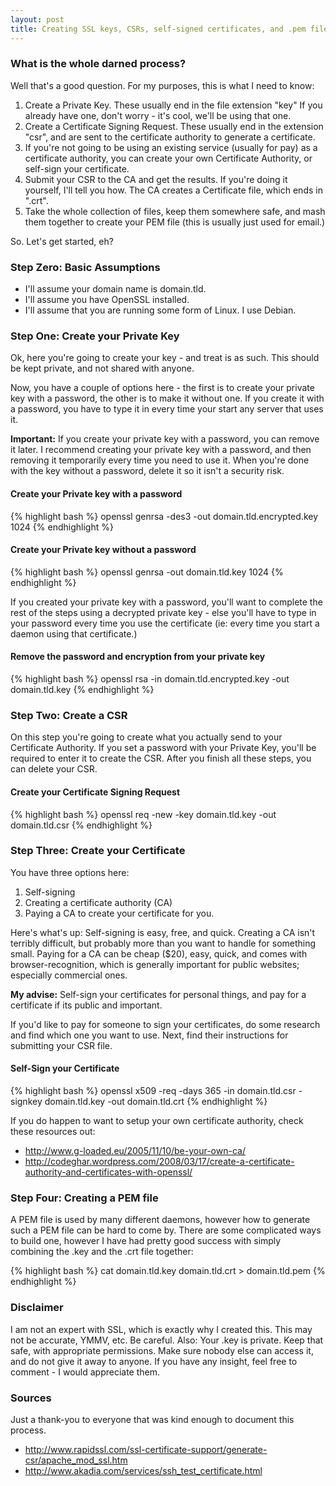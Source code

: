 ```yaml
--- 
layout: post
title: Creating SSL keys, CSRs, self-signed certificates, and .pem files.
---
```

<!--more-->
### What is the whole darned process?
Well that's a good question. For my purposes, this is what I need to know:

1. Create a Private Key. These usually end in the file extension "key" If you
already have one, don't worry - it's cool, we'll be using that one.
2. Create a Certificate Signing Request. These usually end in the extension
"csr", and are sent to the certificate authority to generate a certificate.
3. If you're not going to be using an existing service (usually for pay) as
a certificate authority, you can create your own Certificate Authority, or
self-sign your certificate.
4. Submit your CSR to the CA and get the results. If you're doing it yourself,
I'll tell you how. The CA creates a Certificate file, which ends in ".crt".
5. Take the whole collection of files, keep them somewhere safe, and mash them
together to create your PEM file (this is usually just used for email.)

So. Let's get started, eh?

### Step Zero: Basic Assumptions

- I'll assume your domain name is domain.tld.
- I'll assume you have OpenSSL installed.
- I'll assume that you are running some form of Linux. I use Debian.

### Step One: Create your Private Key
Ok, here you're going to create your key - and treat is as such. This should
be kept private, and not shared with anyone.

Now, you have a couple of options here - the first is to create your private
key with a password, the other is to make it without one. If you create it
with a password, you have to type it in every time your start any server that
uses it.

**Important:** If you create your private key with a password,
you can remove it later. I recommend creating your private key with a password,
and then removing it temporarily every time you need to use it. When you're
done with the key without a password, delete it so it isn't a security risk.

#### Create your Private key **with** a password

{% highlight bash %}
openssl genrsa -des3 -out domain.tld.encrypted.key 1024
{% endhighlight %}

#### Create your Private key **without** a password
{% highlight bash %}
openssl genrsa -out domain.tld.key 1024
{% endhighlight %}

If you created your private key with a password, you'll want to complete the
rest of the steps using a decrypted private key - else you'll have to type in
your password every time you use the certificate (ie: every time you start a
daemon using that certificate.)

#### Remove the password and encryption from your private key
{% highlight bash %}
openssl rsa -in domain.tld.encrypted.key -out domain.tld.key
{% endhighlight %}

### Step Two: Create a CSR
On this step you're going to create what you actually send to your Certificate
Authority. If you set a password with your Private Key, you'll be required to
enter it to create the CSR. After you finish all these steps, you can delete
your CSR.

#### Create your Certificate Signing Request
{% highlight bash %}
openssl req -new -key domain.tld.key -out domain.tld.csr
{% endhighlight %}


### Step Three: Create your Certificate
You have three options here:
1. Self-signing
2. Creating a certificate authority (CA)
3. Paying a CA to create your certificate for you.

Here's what's up: Self-signing is easy, free, and quick. Creating a CA isn't
terribly difficult, but probably more than you want to handle for something
small. Paying for a CA can be cheap ($20), easy, quick, and comes with
browser-recognition, which is generally important for public websites;
especially commercial ones.

**My advise:** Self-sign your certificates for personal things, and pay for a
certificate if its public and important.

If you'd like to pay for someone to sign your certificates, do some research
and find which one you want to use. Next, find their instructions for
submitting your CSR file.

#### Self-Sign your Certificate
{% highlight bash %}
openssl x509 -req -days 365 -in domain.tld.csr -signkey domain.tld.key -out
domain.tld.crt
{% endhighlight %}

If you do happen to want to setup your own certificate authority, check these
resources out:

- <http://www.g-loaded.eu/2005/11/10/be-your-own-ca/>
- <http://codeghar.wordpress.com/2008/03/17/create-a-certificate-authority-and-certificates-with-openssl/>

### Step Four: Creating a PEM file
A PEM file is used by many different daemons, however how to generate such a
PEM file can be hard to come by. There are some complicated ways to build one,
however I have had pretty good success with simply combining the .key and the
.crt file together:

{% highlight bash %}
cat domain.tld.key domain.tld.crt > domain.tld.pem
{% endhighlight %}

### Disclaimer 
I am not an expert with SSL, which is exactly why I created this. This may not
be accurate, YMMV, etc. Be careful. Also: Your .key is private. Keep that
safe, with appropriate permissions. Make sure nobody else can access it,
and do not give it away to anyone. If you have any insight, feel free to
comment - I would appreciate them.

### Sources
Just a thank-you to everyone that was kind enough to document this process.

- <http://www.rapidssl.com/ssl-certificate-support/generate-csr/apache_mod_ssl.htm>
- <http://www.akadia.com/services/ssh_test_certificate.html>
